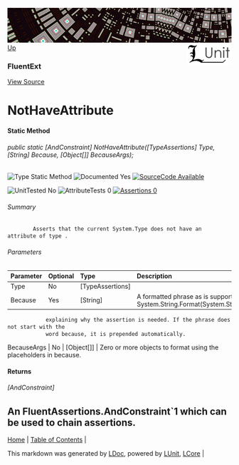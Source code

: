 ![](../Content/LUnit-banner-small.png "")
[<img align="right" src="../Content/LUnit-logo-small.png">](../../README.md)
[Up](FluentExt.md)
### FluentExt
[View Source](../Extensions/FluentExt.cs)
# NotHaveAttribute
#### Static Method
###### public static [AndConstraint<TypeAssertions>] NotHaveAttribute([TypeAssertions] Type, [String] Because, [Object[]] BecauseArgs);

![Type Static Method](http://b.repl.ca/v1/Type-Static%20Method-lightgrey.png "") ![Documented Yes](http://b.repl.ca/v1/Documented-Yes-brightgreen.png "") [![SourceCode Available](http://b.repl.ca/v1/SourceCode-Available-brightgreen.png "")](../Extensions/FluentExt.cs)

![UnitTested No](http://b.repl.ca/v1/UnitTested-No-lightgrey.png "") ![AttributeTests 0](http://b.repl.ca/v1/AttributeTests-0-lightgrey.png "") [![Assertions 0](http://b.repl.ca/v1/Assertions-0-brightgreen.png "")](../Extensions/FluentExt.cs)
###### Summary

            Asserts that the current System.Type does not have an attribute of type .
            
###### Parameters

Parameter | Optional | Type | Description
:---  | :---  | :---  | :--- 
Type | No | [TypeAssertions] | 
Because | Yes | [String] | A formatted phrase as is supported by System.String.Format(System.String,System.Object[])
                explaining why the assertion is needed. If the phrase does not start with the
                word because, it is prepended automatically.
            
BecauseArgs | No | [Object[]] | Zero or more objects to format using the placeholders in because.

#### Returns
###### [AndConstraint<TypeAssertions>]
An FluentAssertions.AndConstraint`1 which can be used to chain assertions.
---

[Home](../../README.md) | [Table of Contents](../../TableOfContents.md) | 


This markdown was generated by [LDoc](https://github.com/CodeSingularity/LDoc), powered by [LUnit](https://github.com/CodeSingularity/LUnit), [LCore](https://github.com/CodeSingularity/LCore) | 

